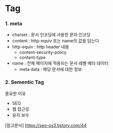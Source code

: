 # Tag

### 1. meta

- charset : 문서 인코딩에 사용한 문자 인코딩
- content : http-equiv 또는 name의 값을 담는다
- http-equiv : http header 내용
  - content-security-policy
  - content-type
- name : 전체 페이지에 적용되는 문서 레벨 메타 데이터
  - meta data : 해당 문서에 대한 정보

### 2. Sementic Tag

중요한 이유

- SEO
- 웹 접근성
- 유지 보수

[참고문서]
https://seo-ox3.tistory.com/44
